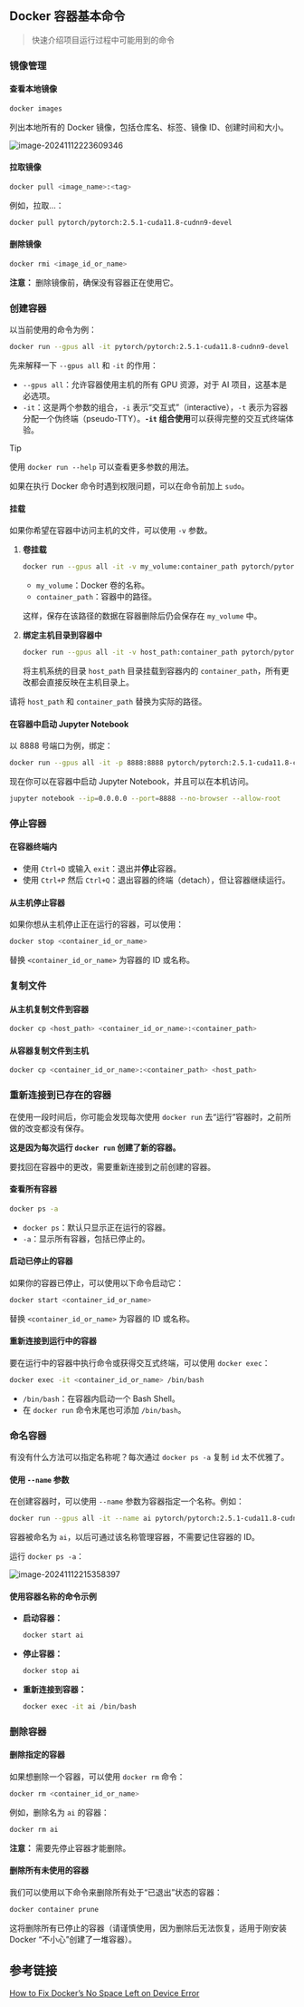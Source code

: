 

## Docker 容器基本命令

> 快速介绍项目运行过程中可能用到的命令

### 镜像管理

#### 查看本地镜像

```bash
docker images
```

列出本地所有的 Docker 镜像，包括仓库名、标签、镜像 ID、创建时间和大小。

![image-20241112223609346](/Users/home/Downloads/agent/LLM-API-Guide-and-Demos/Guide/assets/image-20241112223609346.png)

#### 拉取镜像

```bash
docker pull <image_name>:<tag>
```

例如，拉取...：

```bash
docker pull pytorch/pytorch:2.5.1-cuda11.8-cudnn9-devel
```

#### 删除镜像

```bash
docker rmi <image_id_or_name>
```

**注意：** 删除镜像前，确保没有容器正在使用它。

### 创建容器

以当前使用的命令为例：

```bash
docker run --gpus all -it pytorch/pytorch:2.5.1-cuda11.8-cudnn9-devel
```

先来解释一下 `--gpus all` 和 `-it` 的作用：

- `--gpus all`：允许容器使用主机的所有 GPU 资源，对于 AI 项目，这基本是必选项。
- `-it`：这是两个参数的组合，`-i` 表示“交互式”（interactive），`-t` 表示为容器分配一个伪终端（pseudo-TTY）。**`-it` 组合使用**可以获得完整的交互式终端体验。

> [!tip]
>
> 使用 `docker run --help` 可以查看更多参数的用法。
>
> 如果在执行 Docker 命令时遇到权限问题，可以在命令前加上 `sudo`。

#### 挂载

如果你希望在容器中访问主机的文件，可以使用 `-v` 参数。

1. **卷挂载**

   ```bash
   docker run --gpus all -it -v my_volume:container_path pytorch/pytorch:2.5.1-cuda11.8-cudnn9-devel
   ```

   - `my_volume`：Docker 卷的名称。
   - `container_path`：容器中的路径。

   这样，保存在该路径的数据在容器删除后仍会保存在 `my_volume` 中。

2. **绑定主机目录到容器中**

   ```bash
   docker run --gpus all -it -v host_path:container_path pytorch/pytorch:2.0.1-cuda11.8-cudnn8-devel
   ```

   将主机系统的目录  `host_path` 目录挂载到容器内的 `container_path`，所有更改都会直接反映在主机目录上。

请将 `host_path` 和 `container_path` 替换为实际的路径。

#### 在容器中启动 Jupyter Notebook

以 8888 号端口为例，绑定：

```bash
docker run --gpus all -it -p 8888:8888 pytorch/pytorch:2.5.1-cuda11.8-cudnn9-devel
```

现在你可以在容器中启动 Jupyter Notebook，并且可以在本机访问。

```bash
jupyter notebook --ip=0.0.0.0 --port=8888 --no-browser --allow-root
```

### 停止容器

#### 在容器终端内

- 使用 `Ctrl+D` 或输入 `exit`：退出并**停止**容器。
- 使用 `Ctrl+P` 然后 `Ctrl+Q`：退出容器的终端（detach），但让容器继续运行。

#### 从主机停止容器

如果你想从主机停止正在运行的容器，可以使用：

```bash
docker stop <container_id_or_name>
```

替换 `<container_id_or_name>` 为容器的 ID 或名称。

### 复制文件

#### 从主机复制文件到容器

```bash
docker cp <host_path> <container_id_or_name>:<container_path>
```

#### 从容器复制文件到主机

```bash
docker cp <container_id_or_name>:<container_path> <host_path>
```

### 重新连接到已存在的容器

在使用一段时间后，你可能会发现每次使用 `docker run` 去“运行”容器时，之前所做的改变都没有保存。

**这是因为每次运行 `docker run` 创建了新的容器。**

要找回在容器中的更改，需要重新连接到之前创建的容器。

#### 查看所有容器

```bash
docker ps -a
```

- `docker ps`：默认只显示正在运行的容器。
- `-a`：显示所有容器，包括已停止的。

#### 启动已停止的容器

如果你的容器已停止，可以使用以下命令启动它：

```bash
docker start <container_id_or_name>
```

替换 `<container_id_or_name>` 为容器的 ID 或名称。

#### 重新连接到运行中的容器

要在运行中的容器中执行命令或获得交互式终端，可以使用 `docker exec`：

```bash
docker exec -it <container_id_or_name> /bin/bash
```

- `/bin/bash`：在容器内启动一个 Bash Shell。
- 在 `docker run` 命令末尾也可添加 `/bin/bash`。

### 命名容器

有没有什么方法可以指定名称呢？每次通过 `docker ps -a` 复制 `id` 太不优雅了。

#### 使用 `--name` 参数

在创建容器时，可以使用 `--name` 参数为容器指定一个名称。例如：

```bash
docker run --gpus all -it --name ai pytorch/pytorch:2.5.1-cuda11.8-cudnn9-devel
```

容器被命名为 `ai`，以后可通过该名称管理容器，不需要记住容器的 ID。

运行 `docker ps -a`：

![image-20241112215358397](/Users/home/Downloads/agent/LLM-API-Guide-and-Demos/Guide/assets/image-20241112215358397.png)

#### 使用容器名称的命令示例

- **启动容器：**

  ```bash
  docker start ai
  ```

- **停止容器：**

  ```bash
  docker stop ai
  ```

- **重新连接到容器：**

  ```bash
  docker exec -it ai /bin/bash
  ```

### 删除容器

#### 删除指定的容器

如果想删除一个容器，可以使用 `docker rm` 命令：

```bash
docker rm <container_id_or_name>
```

例如，删除名为 `ai` 的容器：

```bash
docker rm ai
```

**注意：** 需要先停止容器才能删除。

#### 删除所有未使用的容器

我们可以使用以下命令来删除所有处于“已退出”状态的容器：

```bash
docker container prune
```

这将删除所有已停止的容器（请谨慎使用，因为删除后无法恢复，适用于刚安装 Docker “不小心”创建了一堆容器）。



## 参考链接



[How to Fix Docker’s No Space Left on Device Error](https://www.baeldung.com/linux/docker-fix-no-space-error)
